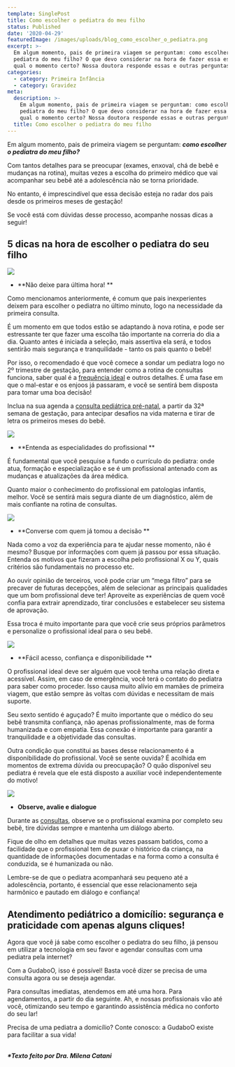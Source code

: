 ```yaml
---
template: SinglePost
title: Como escolher o pediatra do meu filho
status: Published
date: '2020-04-29'
featuredImage: /images/uploads/blog_como_escolher_o_pediatra.png
excerpt: >-
  Em algum momento, pais de primeira viagem se perguntam: como escolher o
  pediatra do meu filho? O que devo considerar na hora de fazer essa escolha e
  qual o momento certo? Nossa doutora responde essas e outras perguntas aqui!
categories:
  - category: Primeira Infância
  - category: Gravidez
meta:
  description: >-
    Em algum momento, pais de primeira viagem se perguntam: como escolher o
    pediatra do meu filho? O que devo considerar na hora de fazer essa escolha e
    qual o momento certo? Nossa doutora responde essas e outras perguntas aqui!
  title: Como escolher o pediatra do meu filho
---
```

Em algum momento, pais de primeira viagem se perguntam: _**como escolher o pediatra do meu filho?**_ 

Com tantos detalhes para se preocupar (exames, enxoval, chá de bebê e mudanças na rotina), muitas vezes a escolha do primeiro médico que vai acompanhar seu bebê até a adolescência não se torna prioridade. 

No entanto, é imprescindível que essa decisão esteja no radar dos pais desde os primeiros meses de gestação!

Se você está com dúvidas desse processo, acompanhe nossas dicas a seguir!



## 5 dicas na hora de escolher o pediatra do seu filho



![](/images/uploads/001.png)

* **Não deixe para última hora!
  **

Como mencionamos anteriormente, é comum que pais inexperientes deixem para escolher o pediatra no último minuto, logo na necessidade da primeira consulta. 

É um momento em que todos estão se adaptando à nova rotina, e pode ser estressante ter que fazer uma escolha tão importante na correria do dia a dia. Quanto antes é iniciada a seleção, mais assertiva ela será, e todos sentirão mais segurança e tranquilidade - tanto os pais quanto o bebê!

Por isso, o recomendado é que você comece a sondar um pediatra logo no 2º trimestre de gestação, para entender como a rotina de consultas funciona, saber qual é a [frequência ideal](https://blog.gudaboo.com.br/posts/frequencia-ideal-de-consultas-ao-pediatra/) e outros detalhes. É uma fase em que o mal-estar e os enjoos já passaram, e você se sentirá bem disposta para tomar uma boa decisão! 

Inclua na sua agenda a [consulta pediátrica pré-natal](https://blog.gudaboo.com.br/posts/consulta-pre-natal-pediatrica-por-que-fazer/), a partir da 32ª semana de gestação, para antecipar desafios na vida materna e tirar de letra os primeiros meses do bebê.



![](/images/uploads/002.png)

* **Entenda as especialidades do profissional
  **

É fundamental que você pesquise a fundo o currículo do pediatra: onde atua, formação e especialização e se é um profissional antenado com as mudanças e atualizações da área médica. 

Quanto maior o conhecimento do profissional em patologias infantis, melhor. Você se sentirá mais segura diante de um diagnóstico, além de mais confiante na rotina de consultas.



![](/images/uploads/003.png)

* **Converse com quem já tomou a decisão **

Nada como a voz da experiência para te ajudar nesse momento, não é mesmo? Busque por informações com quem já passou por essa situação. Entenda os motivos que fizeram a escolha pelo profissional X ou Y, quais critérios são fundamentais no processo etc.

Ao ouvir opinião de terceiros, você pode criar um “mega filtro” para se precaver de futuras decepções, além de selecionar as principais qualidades que um bom profissional deve ter! Aproveite as experiências de quem você confia para extrair aprendizado, tirar conclusões e estabelecer seu sistema de aprovação.

Essa troca é muito importante para que você crie seus próprios parâmetros e personalize o profissional ideal para o seu bebê. 



![](/images/uploads/004.png)

* **Fácil acesso, confiança e disponibilidade
  **

O profissional ideal deve ser alguém que você tenha uma relação direta e acessível. Assim, em caso de emergência, você terá o contato do pediatra para saber como proceder. Isso causa muito alívio em mamães de primeira viagem, que estão sempre às voltas com dúvidas e necessitam de mais suporte.

Seu sexto sentido é aguçado? É muito importante que o médico do seu bebê transmita confiança, não apenas profissionalmente, mas de forma humanizada e com empatia. Essa conexão é importante para garantir a tranquilidade e a objetividade das consultas.

Outra condição que constitui as bases desse relacionamento é a disponibilidade do profissional. Você se sente ouvida? É acolhida em momentos de extrema dúvida ou preocupação? O quão disponível seu pediatra é revela que ele está disposto a auxiliar você independentemente do motivo!



![](/images/uploads/005.png)

* **Observe, avalie e dialogue**

Durante as [consultas](https://blog.gudaboo.com.br/posts/consulta-de-puericultura-o-que-e-avaliado/), observe se o profissional examina por completo seu bebê, tire dúvidas sempre e mantenha um diálogo aberto. 

Fique de olho em detalhes que muitas vezes passam batidos, como a facilidade que o profissional tem de puxar o histórico da criança, na quantidade de informações documentadas e na forma como a consulta é conduzida, se é humanizada ou não. 

Lembre-se de que o pediatra acompanhará seu pequeno até a adolescência, portanto, é essencial que esse relacionamento seja harmônico e pautado em diálogo e confiança!

## Atendimento pediátrico a domicílio: segurança e praticidade com apenas alguns cliques!

Agora que você já sabe como escolher o pediatra do seu filho, já pensou em utilizar a tecnologia em seu favor e agendar consultas com uma pediatra pela internet?

Com a GudaboO, isso é possível! Basta você dizer se precisa de uma consulta agora ou se deseja agendar.

Para consultas imediatas, atendemos em até uma hora. Para agendamentos, a partir do dia seguinte.  Ah, e nossas profissionais vão até você, otimizando seu tempo e garantindo assistência médica no conforto do seu lar! 

Precisa de uma pediatra a domicílio? Conte conosco: a GudaboO existe para facilitar a sua vida!

\
_**\*Texto feito por Dra. Milena Catani**_
